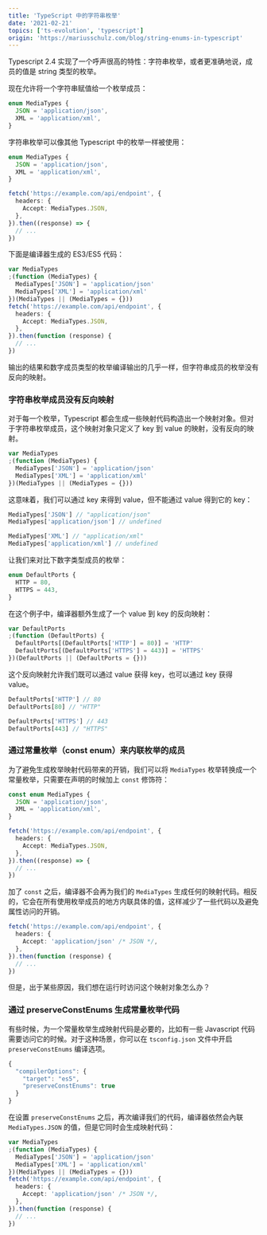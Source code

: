 ```yaml
---
title: 'TypeScript 中的字符串枚举'
date: '2021-02-21'
topics: ['ts-evolution', 'typescript']
origin: 'https://mariusschulz.com/blog/string-enums-in-typescript'
---
```


Typescript 2.4 实现了一个呼声很高的特性：字符串枚举，或者更准确地说，成员的值是 string 类型的枚举。

现在允许将一个字符串赋值给一个枚举成员：

```ts
enum MediaTypes {
  JSON = 'application/json',
  XML = 'application/xml',
}
```

字符串枚举可以像其他 Typescript 中的枚举一样被使用：

```ts
enum MediaTypes {
  JSON = 'application/json',
  XML = 'application/xml',
}

fetch('https://example.com/api/endpoint', {
  headers: {
    Accept: MediaTypes.JSON,
  },
}).then((response) => {
  // ...
})
```

下面是编译器生成的 ES3/ES5 代码：

```ts
var MediaTypes
;(function (MediaTypes) {
  MediaTypes['JSON'] = 'application/json'
  MediaTypes['XML'] = 'application/xml'
})(MediaTypes || (MediaTypes = {}))
fetch('https://example.com/api/endpoint', {
  headers: {
    Accept: MediaTypes.JSON,
  },
}).then(function (response) {
  // ...
})
```

输出的结果和数字成员类型的枚举编译输出的几乎一样，但字符串成员的枚举没有反向的映射。

### 字符串枚举成员没有反向映射

对于每一个枚举，Typescript 都会生成一些映射代码构造出一个映射对象。但对于字符串枚举成员，这个映射对象只定义了 key 到 value 的映射，没有反向的映射。

```ts
var MediaTypes
;(function (MediaTypes) {
  MediaTypes['JSON'] = 'application/json'
  MediaTypes['XML'] = 'application/xml'
})(MediaTypes || (MediaTypes = {}))
```

这意味着，我们可以通过 key 来得到 value，但不能通过 value 得到它的 key：

```ts
MediaTypes['JSON'] // "application/json"
MediaTypes['application/json'] // undefined

MediaTypes['XML'] // "application/xml"
MediaTypes['application/xml'] // undefined
```

让我们来对比下数字类型成员的枚举：

```ts
enum DefaultPorts {
  HTTP = 80,
  HTTPS = 443,
}
```

在这个例子中，编译器额外生成了一个 value 到 key 的反向映射：

```ts
var DefaultPorts
;(function (DefaultPorts) {
  DefaultPorts[(DefaultPorts['HTTP'] = 80)] = 'HTTP'
  DefaultPorts[(DefaultPorts['HTTPS'] = 443)] = 'HTTPS'
})(DefaultPorts || (DefaultPorts = {}))
```

这个反向映射允许我们既可以通过 value 获得 key，也可以通过 key 获得 value。

```ts
DefaultPorts['HTTP'] // 80
DefaultPorts[80] // "HTTP"

DefaultPorts['HTTPS'] // 443
DefaultPorts[443] // "HTTPS"
```

### 通过常量枚举（const enum）来内联枚举的成员

为了避免生成枚举映射代码带来的开销，我们可以将 `MediaTypes` 枚举转换成一个常量枚举，只需要在声明的时候加上 `const` 修饰符：

```ts
const enum MediaTypes {
  JSON = 'application/json',
  XML = 'application/xml',
}

fetch('https://example.com/api/endpoint', {
  headers: {
    Accept: MediaTypes.JSON,
  },
}).then((response) => {
  // ...
})
```

加了 `const` 之后，编译器不会再为我们的 `MediaTypes` 生成任何的映射代码。相反的，它会在所有使用枚举成员的地方内联具体的值，这样减少了一些代码以及避免属性访问的开销。

```ts
fetch('https://example.com/api/endpoint', {
  headers: {
    Accept: 'application/json' /* JSON */,
  },
}).then(function (response) {
  // ...
})
```

但是，出于某些原因，我们想在运行时访问这个映射对象怎么办？

### 通过 preserveConstEnums 生成常量枚举代码

有些时候，为一个常量枚举生成映射代码是必要的，比如有一些 Javascript 代码需要访问它的时候。对于这种场景，你可以在 `tsconfig.json` 文件中开启 `preserveConstEnums` 编译选项。

```ts
{
  "compilerOptions": {
    "target": "es5",
    "preserveConstEnums": true
  }
}
```

在设置 `preserveConstEnums` 之后，再次编译我们的代码，编译器依然会內联 `MediaTypes.JSON` 的值，但是它同时会生成映射代码：

```ts
var MediaTypes
;(function (MediaTypes) {
  MediaTypes['JSON'] = 'application/json'
  MediaTypes['XML'] = 'application/xml'
})(MediaTypes || (MediaTypes = {}))
fetch('https://example.com/api/endpoint', {
  headers: {
    Accept: 'application/json' /* JSON */,
  },
}).then(function (response) {
  // ...
})
```
